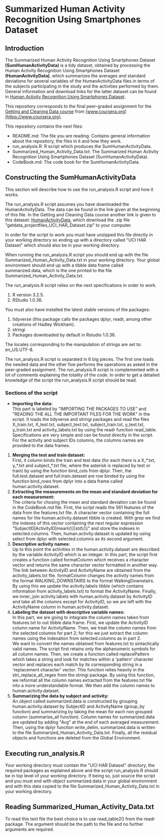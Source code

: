 # Summarized Human Activity Recognition Using Smartphones Dataset
## Introduction
The Summarized Human Activity Recognition Using Smartphones Dataset **(SumHumanActivityData)** is a tidy dataset, obtained by processing the
Human Activity Recognition Using Smartphones Dataset **(HumanActivityData)**, which summarizes the averages and standard deviations for several variables
of the HumanActivityData files in terms of the subjects participating in the study and the activities performed by them.
General information and download links for the latter dataset can be found in
[Human Activity Recognition Using Smartphones Dataset](http://archive.ics.uci.edu/ml/datasets/Human+Activity+Recognition+Using+Smartphones).

This repository corresponds to the final peer-graded assignment for the [Getting and Cleaning Data course](https://www.coursera.org/learn/data-cleaning) from [www.coursera.org](https://www.coursera.org).

This repository contains the next files:
- README.md: The file you are reading. Contains general information about the repository, the files in it and how they work.
- run_analysis.R: R script which produces the SumHumanActivityData.
- Summarized_Human_Activity_Data.txt: The Summarized Human Activity Recognition Using Smartphones Dataset (SumHumanActivityData).
- CodeBook.md: The code book for the SumHumanActivityData.

## Constructing the SumHumanActivityData
This section will describe how to use the run_analysis.R script and how it works.

The run_analysis.R script assumes you have downloaded the HumanActivityData. The data can be found in the link given at the beginning of this file. In the Getting and Cleaning Data course another link is given to this dataset: [HumanActivityData](https://d396qusza40orc.cloudfront.net/getdata%2Fprojectfiles%2FUCI%20HAR%20Dataset.zip), which download the .zip file "getdata_projectfiles_UCI_HAR_Dataset.zip" to your computer.

In order for the script to work you must have unzipped this file directly in your working directory so ending up with a directory called "UCI HAR Dataset" which should also be in your working directory.

When running the run_analysis.R script you should end up with the file Summarized_Human_Activity_Data.txt in your working directory. Your global environment should end up with a tibble data frame called summarized.data, which is the one printed to the file Summarized_Human_Activity_Data.txt.

The run_analysis.R script relies on the next specifications in order to work.
1. R version 3.2.5.
2. RStudio 1.0.36.

You must also have installed the latest stable versions of the packages:
1. tidyverse (this package calls the packages dplyr, readr, among other creations of Hadley Wickham).
2. stringi
3. Packages downloaded by default in Rstudio 1.0.36.

The locales corresponding to the manipulation of strings are set to: en_US.UTF-8.

The run_analysis.R script is separated in 6 big pieces. The first one loads the needed data and the other five performs the operations as asked in the peer-graded assignment. The run_analysis.R script is complemented with a lot of comments explaining the totality of the code. In order to get a detailed knowledge of the script the run_analysis.R script should be read.

### Sections of the script
- **Importing the data:**\
This part is labeled by "IMPORTING THE PACKAGES TO USE" and "READING THE ALL THE IMPORTANT FILES FOR THE WORK" in the script. It loads the tidyverse and stringi packages and read the files X_train.txt, X_test.txt, subject_text.txt, subject_train.txt, y_test.txt, y_train.txt and activity_labels.txt by using the readr function read_table. Specifications are very simple and can be found directly in the script. For the activity and subject IDs columns, the columns names are provided to the data frames.
1. **Merging the test and train dataset:**\
First, it column binds the train and test data (for each there is a X_\*.txt, y_\*.txt and subject_\*.txt file, where the asterisk is replaced by test or train) by using the function bind_cols from dplyr. Then, the full.test.dataset and full.train.dataset are row binded by using the function bind_rows from dplyr into a data frame called human.activity.dataset.
2. **Extracting the measurements on the mean and standard deviation for each measurement:**\
The criteria for chosing the mean and standard deviation can be found in the CodeBook.md file. First, the script reads the 561 features of the data from the features.txt file. A character vector containing the full names for the human.activity.dataset tibble is created. With grep we find the indexes of this vector containing the next regular expression "SubjectID|ActivityID|mean\\(\\)|std\\(\\)" and store the indexes in selected.columns. Then, human.activity.dataset is updated by using select from dplyr with selected.columns as its second argument.
3. **Descriptive activity names:**\
Up to this point the activities in the human.activity.dataset are described by the variable ActivityID which is an integer. In this part, the script first creates a function called formatColumn which receives a character vector and returns the same character vector formatted in another way. The link between ActivityID and ActivityName are obtained from the activity_labels.txt file. formatColumn changes the activity names from the format WALKING_DOWNSTAIRS to the format WalkingDownstairs. By using this we update the activity.labels tibble (which contains information from activity_labels.txt) to format the ActivityName. Finally, we inner_join activity.labels with human.activity.dataset by ActivityID and take all the columns except for ActivityID, so we are left with the ActivityName column in human.activity.dataset.
4. **Labeling the dataset with descriptive variable names:**\
In this part, we are going to integrate the column names taken from features.txt to out tibble data frame. First, we update the ActivityID column name for ActivityName. Then, we treat the column names from the selected columns for part 2; for this we just extract the column names using the indexation from selected.columns as in part 2.\
We want to convert the names obtained from features.txt to sintactically valid names. The script first retains only the alphanumeric symbols for all column names. Then, we create a function called replacePattern which takes a string and look for matches within a 'pattern' character vector and replaces each match by its corresponding string in a 'replacement character' vector. This function relies heavily in the stri_replace_all_regex from the stringi package. By using this function, we reformat all the column names extracted from the features.txt file into a more understandable format. We then add the column names to human.activity.dataset.
5. **Summarizing the data by subject and activity:**\
An object called summarized.data is constructed by grouping human.activity.dataset by SubjectID and ActivityName (group_by function) and summarizing by taking the mean for each non grouped column (summarise_all function). Column names for summarized.data are updated by adding "Avg" at the end of each averaged measurement. Then, using the dplyr function write_delim, summarized.data is written to the file Summarized_Human_Activity_Data.txt. Finally, all the residual objects and functions are deleted from the Global Environment.

## Executing run_analysis.R
Your working directory must contain the "UCI HAR Dataset" directory, the required packages as explained above and the script run_analysis.R should be in top level of your working directory. If being so, just source the script and you must end with object summarized.data in your global environment and with this data copied to the file Summarized_Human_Activity_Data.txt in your working directory.

## Reading Summarized_Human_Activity_Data.txt
To read this text file the best choice is to use read_table2() from the readr package. The argument should be the path to the file and no further arguments are required.
